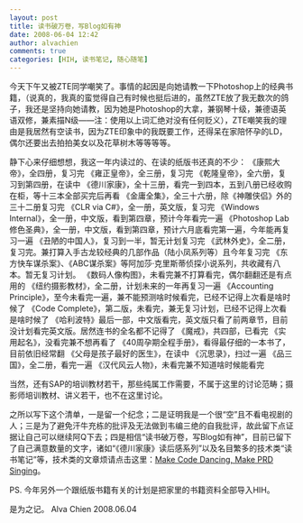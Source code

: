 ```yaml
---
layout: post
title: 读书破万卷，写Blog如有神
date: 2008-06-04 12:42
author: alvachien
comments: true
categories: [HIH, 读书笔记, 随心随笔]
---
```

<div id="bp-C678F199F470A1FB_1214-content">

今天下午又被ZTE同学嘲笑了。事情的起因是向她请教一下Photoshop上的经典书籍，（说真的，我真的蛮觉得自己有时候也挺后进的，虽然ZTE放了我无数次的鸽子，我还是坚持向她请教，因为她是Photoshop的大拿，兼钢琴十级，兼德语英语双修，兼素描N级——注：使用以上词汇绝对没有任何贬义），ZTE嘲笑我的理由是我居然有空读书，因为ZTE印象中的我既要工作，还得呆在家陪怀孕的LD，偶尔还要出去拍拍美女以及花草树木等等等等。

静下心来仔细想想，我这一年内读过的、在读的纸版书还真的不少：
《康熙大帝》，全四册，复习完
《雍正皇帝》，全三册，复习完
《乾隆皇帝》，全六册，复习到第四册，在读中
《德川家康》，全十三册，看完一到四本，五到八册已经收购在柜，等十三本全部买完后再看
《金庸全集》，全三十六册，除《神雕侠侣》外的三十二册复习完
《CLR via C#》，全一册，英文版，复习完
《Windows Internal》，全一册，中文版，看到第四章，预计今年看完一遍
《Photoshop Lab 修色圣典》，全一册，中文版，看到第四章，预计六月底看完第一遍，今年能再复习一遍
《丑陋的中国人》，复习到一半，暂无计划复习完
《武林外史》，全二册，复习完。兼打算入手古龙较经典的几部作品（陆小凤系列等）且今年复习完
《东方快车谋杀案》、《ABC谋杀案》等阿加莎·克里斯蒂侦探小说系列，共收藏有八本。暂无复习计划。
《数码人像构图》，未看完兼不打算看完，偶尔翻翻还是有点用的
《纽约摄影教材》，全二册，计划未来的一年再复习一遍
《Accounting Principle》，至今未看完一遍，兼不能预测啥时候看完，已经不记得上次看是啥时候了
《Code Complete》，第二版，未看完，兼无复习计划，已经不记得上次看是啥时候了
《哈利波特》最后一部，中文版看完，英文版只看了前两章节，目前没计划看完英文版。居然连书的全名都不记得了
《魔戒》，共四部，已看完
《实用起名》，没看完兼不想再看了
《40周孕期全程手册》，看得最仔细的一本书了，目前依旧经常翻
《父母是孩子最好的医生》，在读中
《沉思录》，扫过一遍
《品三国》，全二册，看完一遍
《汉代风云人物》，未看完兼不知道啥时候能看完

当然，还有SAP的培训教材若干，那些纯属工作需要，不属于这里的讨论范畴；摄影师培训教材、讲义若干，也不在这里讨论。

之所以写下这个清单，一是留一个纪念；二是证明我是一个很“空”且不看电视剧的人；三是为了避免汗牛充栋的批评及无法做到韦编三绝的自我批评，故此留下点证据让自己可以继续阿Q下去；四是相信“读书破万卷，写Blog如有神”，目前已留下了自己满意数量的文字，诸如“《德川家康》读后感系列”以及名目繁多的技术类“读书笔记”等，技术类的文章烦请点击这里：<a href="http://blog.csdn.net/alvachien" target="_blank">Make Code Dancing, Make PRD Singing</a>。

PS. 今年另外一个跟纸版书籍有关的计划是把家里的书籍资料全部导入HIH。

是为之记。
Alva Chien
2008.06.04

</div>
